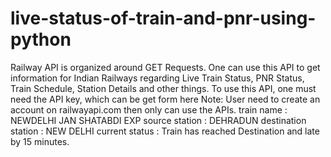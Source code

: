 # live-status-of-train-and-pnr-using-python
Railway API is organized around GET Requests. One can use this API to get information for Indian Railways regarding Live Train Status, PNR Status, Train Schedule, Station Details and other things.  To use this API, one must need the API key, which can be get form here  Note: User need to create an account on railwayapi.com then only can use the APIs.
train name : NEWDELHI JAN SHATABDI EXP
 source station : DEHRADUN
 destination station : NEW DELHI
 current status : Train has reached Destination and late by 15 minutes.
